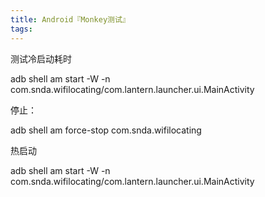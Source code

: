```yaml
---
title: Android『Monkey测试』
tags:
---
```


测试冷启动耗时

adb shell am start -W -n com.snda.wifilocating/com.lantern.launcher.ui.MainActivity



停止：

adb shell am force-stop com.snda.wifilocating



热启动

adb shell am start -W -n com.snda.wifilocating/com.lantern.launcher.ui.MainActivity